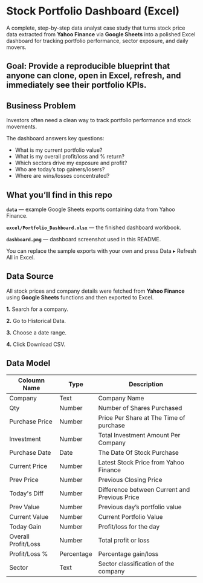# Stock Portfolio Dashboard (Excel)
A complete, step-by-step data analyst case study that turns stock price data extracted from **Yahoo Finance** via **Google Sheets** into a polished Excel dashboard for tracking portfolio performance, sector exposure, and daily movers.

**Goal**: Provide a reproducible blueprint that anyone can clone, open in Excel, refresh, and immediately see their portfolio KPIs.
---

## Business Problem
Investors often need a clean way to track portfolio performance and stock movements.

The dashboard answers key questions:
- What is my current portfolio value?
- What is my overall profit/loss and % return?
- Which sectors drive my exposure and profit?
- Who are today’s top gainers/losers?
- Where are wins/losses concentrated?

## What you’ll find in this repo

**`data`** — example Google Sheets exports containing data from Yahoo Finance.

**`excel/Portfolio_Dashboard.xlsx`** — the finished dashboard workbook.

**`dashboard.png`** — dashboard screenshot used in this README.

You can replace the sample exports with your own and press Data ▸ Refresh All in Excel.

## Data Source

All stock prices and company details were fetched from **Yahoo Finance** using **Google Sheets** functions and then exported to Excel.

**1.** Search for a company.

**2.** Go to Historical Data.

**3.** Choose a date range.

**4.** Click Download CSV.

## Data Model
|Coloumn Name|Type|Description|
|-----------|---------|---------|
|Company|Text|Company Name|
|Qty|Number|Number of Shares Purchased|
|Purchase Price|Number|Price Per Share at The Time of purchase|
|Investment|Number|Total Investment Amount Per Company|
|Purchase Date|Date|The Date Of Stock Purchase|
|Current Price|Number|Latest Stock Price from Yahoo Finance|
|Prev Price|Number|Previous Closing Price|
|Today's Diff|Number|Difference between Current and Previous Price|
|Prev Value|Number|Previous day’s portfolio value|
|Current Value|Number|Current Portfolio Value|
|Today Gain|Number|Profit/loss for the day|
|Overall Profit/Loss|Number|Total profit or loss|
|Profit/Loss %|Percentage|Percentage gain/loss|
|Sector|Text|Sector classification of the company|
